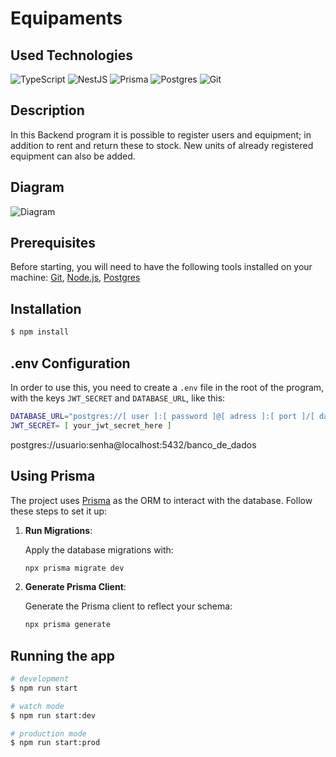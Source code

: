 # Equipaments

## Used Technologies
![TypeScript](https://img.shields.io/badge/typescript-%23007ACC.svg?style=for-the-badge&logo=typescript&logoColor=white)
![NestJS](https://img.shields.io/badge/nestjs-%23E0234E.svg?style=for-the-badge&logo=nestjs&logoColor=white)
![Prisma](https://img.shields.io/badge/Prisma-3982CE?style=for-the-badge&logo=Prisma&logoColor=white)
![Postgres](https://img.shields.io/badge/postgres-%23316192.svg?style=for-the-badge&logo=postgresql&logoColor=white)
![Git](https://img.shields.io/badge/git-%23F05033.svg?style=for-the-badge&logo=git&logoColor=white)

## Description

In this Backend program it is possible to register users and equipment; in addition to
rent and return these to stock. New units of already registered equipment can also be added.

## Diagram
![Diagram](https://i.imgur.com/vlD7iuV.png)
## Prerequisites

Before starting, you will need to have the following tools installed on your machine:
[Git](https://git-scm.com), [Node.js](https://nodejs.org/en/), [Postgres](https://www.postgresql.org/)

## Installation

```bash
$ npm install
```

## .env Configuration

In order to use this, you need to create a `.env` file in the root of the program, with the keys `JWT_SECRET` and `DATABASE_URL`, like this:

```bash
DATABASE_URL="postgres://[ user ]:[ password ]@[ adress ]:[ port ]/[ database_name ]"
JWT_SECRET= [ your_jwt_secret_here ]
```

postgres://usuario:senha@localhost:5432/banco_de_dados

## Using Prisma

The project uses [Prisma](https://www.prisma.io/) as the ORM to interact with the database. Follow these steps to set it up:

1. **Run Migrations**:

    Apply the database migrations with:

    ```bash
    npx prisma migrate dev
    ```

2. **Generate Prisma Client**:

    Generate the Prisma client to reflect your schema:

    ```bash
    npx prisma generate
    ```

## Running the app

```bash
# development
$ npm run start

# watch mode
$ npm run start:dev

# production mode
$ npm run start:prod
```
